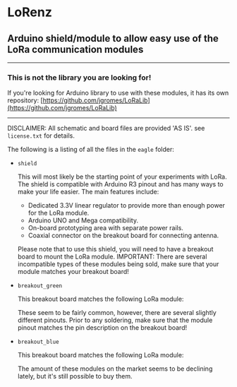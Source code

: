 # LoRenz
## Arduino shield/module to allow easy use of the LoRa communication modules

---

### This is not the library you are looking for!
If you're looking for Arduino library to use with these modules, it has its own repository: [https://github.com/jgromes/LoRaLib](https://github.com/jgromes/LoRaLib)

---

DISCLAIMER: All schematic and board files are provided 'AS IS'. see `license.txt` for details.

The following is a listing of all the files in the `eagle` folder:

* `shield`

  This will most likely be the starting point of your experiments with LoRa. The shield is compatible with Arduino R3 pinout and has many ways to make your life easier. The main features include:
  
  * Dedicated 3.3V linear regulator to provide more than enough power for the LoRa module.
  * Arduino UNO and Mega compatibility.
  * On-board prototyping area with separate power rails.
  * Coaxial connector on the breakout board for connecting antenna.
  
  Please note that to use this shield, you will need to have a breakout board to mount the LoRa module.
  IMPORTANT: There are several incompatible types of these modules being sold, make sure that your module matches your breakout board!

* `breakout_green`

  This breakout board matches the following LoRa module:
  
  These seem to be fairly common, however, there are several slightly different pinouts. Prior to any soldering, make sure that the module pinout matches the pin description on the breakout board!

* `breakout_blue`

  This breakout board matches the following LoRa module:
  
  The amount of these modules on the market seems to be declining lately, but it's still possible to buy them.
